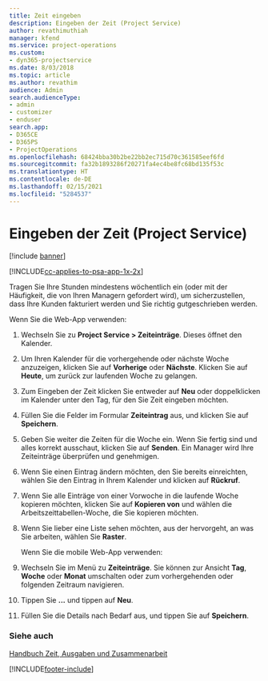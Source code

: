 ```yaml
---
title: Zeit eingeben
description: Eingeben der Zeit (Project Service)
author: revathimuthiah
manager: kfend
ms.service: project-operations
ms.custom:
- dyn365-projectservice
ms.date: 8/03/2018
ms.topic: article
ms.author: revathim
audience: Admin
search.audienceType:
- admin
- customizer
- enduser
search.app:
- D365CE
- D365PS
- ProjectOperations
ms.openlocfilehash: 68424bba30b2be22bb2ec715d70c361585eef6fd
ms.sourcegitcommit: fa32b1893286f20271fa4ec4be8fc68bd135f53c
ms.translationtype: HT
ms.contentlocale: de-DE
ms.lasthandoff: 02/15/2021
ms.locfileid: "5284537"
---
```

# <a name="enter-time-project-service"></a>Eingeben der Zeit (Project Service)

[!include [banner](../includes/psa-now-project-operations.md)]

[!INCLUDE[cc-applies-to-psa-app-1x-2x](../includes/cc-applies-to-psa-app-1x-2x.md)]

Tragen Sie Ihre Stunden mindestens wöchentlich ein (oder mit der Häufigkeit, die von Ihren Managern gefordert wird), um sicherzustellen, dass Ihre Kunden fakturiert werden und Sie richtig gutgeschrieben werden.  
  
 Wenn Sie die Web-App verwenden:  
  
1. Wechseln Sie zu **Project Service > Zeiteinträge**. Dieses öffnet den Kalender.  
  
2. Um Ihren Kalender für die vorhergehende oder nächste Woche anzuzeigen, klicken Sie auf **Vorherige** oder **Nächste**. Klicken Sie auf **Heute**, um zurück zur laufenden Woche zu gelangen.  
  
3. Zum Eingeben der Zeit klicken Sie entweder auf **Neu** oder doppelklicken im Kalender unter den Tag, für den Sie Zeit eingeben möchten.  
  
4. Füllen Sie die Felder im Formular **Zeiteintrag** aus, und klicken Sie auf **Speichern**.  
  
5. Geben Sie weiter die Zeiten für die Woche ein. Wenn Sie fertig sind und alles korrekt ausschaut, klicken Sie auf **Senden**. Ein Manager wird Ihre Zeiteinträge überprüfen und genehmigen.  
  
6. Wenn Sie einen Eintrag ändern möchten, den Sie bereits einreichten, wählen Sie den Eintrag in Ihrem Kalender und klicken auf **Rückruf**.  
  
7. Wenn Sie alle Einträge von einer Vorwoche in die laufende Woche kopieren möchten, klicken Sie auf **Kopieren von** und wählen die Arbeitszeittabellen-Woche, die Sie kopieren möchten.  
  
8. Wenn Sie lieber eine Liste sehen möchten, aus der hervorgeht, an was Sie arbeiten, wählen Sie **Raster**.  
  
   Wenn Sie die mobile Web-App verwenden:  
  
9. Wechseln Sie im Menü zu **Zeiteinträge**.     Sie können zur Ansicht **Tag**, **Woche** oder **Monat** umschalten oder zum vorhergehenden oder folgenden Zeitraum navigieren.  
  
10. Tippen Sie **...** und tippen auf **Neu**.  
  
11. Füllen Sie die Details nach Bedarf aus, und tippen Sie auf **Speichern**.  
  
### <a name="see-also"></a>Siehe auch  
 [Handbuch Zeit, Ausgaben und Zusammenarbeit](../psa/time-expense-collaboration-guide.md)


[!INCLUDE[footer-include](../includes/footer-banner.md)]